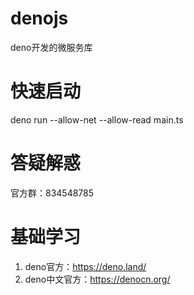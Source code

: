 # denojs
deno开发的微服务库

# 快速启动
deno run   --allow-net --allow-read main.ts

# 答疑解惑
官方群：834548785

# 基础学习
1.  deno官方：https://deno.land/
2.  deno中文官方：https://denocn.org/
